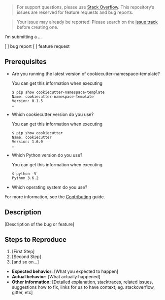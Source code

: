 > For support questions, please use [Stack Overflow](https://stackoverflow.com/).
> This repository’s issues are reserved for feature requests and bug reports.

> Your issue may already be reported! Please search on the [issue track](../) before creating one.

I’m submitting a …

[ ] bug report
[ ] feature request

## Prerequisites

* Are you running the latest version of cookiecutter-namespace-template?

  You can get this information when executing
  ```console
  $ pip show cookiecutter-namespace-template
  Name: cookiecutter-namespace-template
  Version: 0.1.5
  …
  ```

* Which cookiecutter version do you use?

  You can get this information when executing
  ```console
  $ pip show cookiecutter
  Name: cookiecutter
  Version: 1.6.0
  …
  ```

* Which Python version do you use?

  You can get this information when executing
   ```console
  $ python -V
  Python 3.6.2
  ```

* Which operating system do you use?

For more information, see the [Contributing](https://github.com/veit/cookiecutter-namespace-template/blob/master/CONTRIBUTING.rst) guide.

## Description

[Description of the bug or feature]

## Steps to Reproduce

1. [First Step]
2. [Second Step]
3. [and so on…]

* **Expected behavior:** [What you expected to happen]
* **Actual behavior:** [What actually happened]
* **Other information:** [Detailed explanation, stacktraces, related issues, suggestions how to fix, links for us to have context, eg. stackoverflow, gitter, etc]

